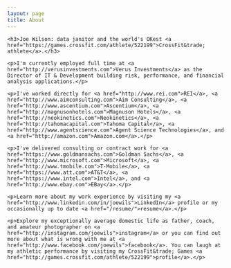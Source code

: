 ```yaml
---
layout: page
title: About
---
```


<div>

    <h3>Joe Wilson: data janitor and the world's OKest <a href="https://games.crossfit.com/athlete/522199">CrossFit&trade; athlete</a>.</h3>

    <p>I'm currently employed full time at <a href="http://verusinvestments.com">Verus Investments</a> as the Director of IT & Development building risk, performance, and financial analysis applications.</p>
 
    <p>I've worked directly for <a href="http://www.rei.com">REI</a>, <a href="http://www.aimconsulting.com">Aim Consulting</a>, <a href="http://www.ascentium.com">Ascentium</a>, <a href="http://magnusonhotels.com">Magnuson Hotels</a>, <a href="http://neokinetics.com">Neokinetics</a>, <a href="http://tahomacapital.com">Tahoma Capital</a>, <a href="http://www.agentscience.com">Agent Science Technologies</a>, and <a href="http://amazon.com">Amazon.com</a>.</p>
    
    <p>I've delivered consulting or contract work for <a href="https://www.goldmansachs.com">Goldman Sachs</a>, <a href="http://www.microsoft.com">Microsoft</a>, <a href="http://www.tmobile.com">T-Mobile</a>, <a href="https://www.att.com">AT&T</a>, <a href="https://www.intel.com">Intel</a>, and <a href="http://www.ebay.com">EBay</a>.</p>

    <p>Learn more about my work experience by visiting my <a href="http://www.linkedin.com/in/joewils">LinkedIn</a> profile or my occasionally up to date <a href="/resume/">resume</a>.</p>

    <p>Explore my exceptionally average domestic life as father, coach, and amateur photographer on <a href="http://instagram.com/joewils">instagram</a> or you can find out more about what is wrong with me at <a href="http://www.facebook.com/joewils">facebook</a>. You can laugh at my athletic performance by visiting my CrossFit&trade; Games <a href="http://games.crossfit.com/athlete/522199">profile</a>.</p>

</div>
